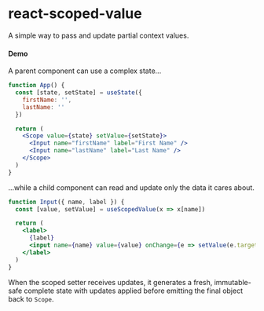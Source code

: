 # react-scoped-value
A simple way to pass and update partial context values.

#### Demo

A parent component can use a complex state...

```jsx
function App() {
  const [state, setState] = useState({
    firstName: '',
    lastName: ''
  })

  return (
    <Scope value={state} setValue={setState}>
      <Input name="firstName" label="First Name" />
      <Input name="lastName" label="Last Name" />
    </Scope>
  )
}
```

...while a child component can read and update only the data it cares about.

```jsx
function Input({ name, label }) {
  const [value, setValue] = useScopedValue(x => x[name])

  return (
    <label>
      {label}
      <input name={name} value={value} onChange={e => setValue(e.target.value)} />
    </label>
  )
}
```

When the scoped setter receives updates, it generates a fresh, immutable-safe complete state with updates applied before emitting the final object back to `Scope`. 
